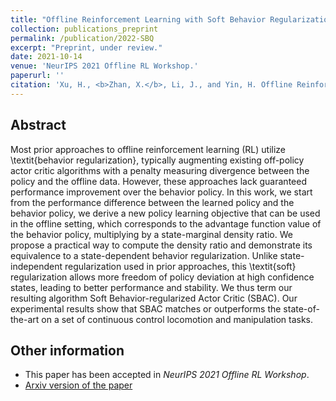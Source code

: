 ```yaml
---
title: "Offline Reinforcement Learning with Soft Behavior Regularization"
collection: publications_preprint
permalink: /publication/2022-SBQ
excerpt: "Preprint, under review."
date: 2021-10-14
venue: 'NeurIPS 2021 Offline RL Workshop.'
paperurl: ''
citation: 'Xu, H., <b>Zhan, X.</b>, Li, J., and Yin, H. Offline Reinforcement Learning with Soft Behavior Regularization. <i>NeurIPS 2021 Offline RL Workshop</i>.'
---
```


Abstract
---
Most prior approaches to offline reinforcement learning (RL) utilize \textit{behavior regularization}, typically augmenting existing off-policy actor critic algorithms with a penalty measuring divergence between the policy and the offline data. However, these approaches lack guaranteed performance improvement over the behavior policy. In this work, we start from the performance difference between the learned policy and the behavior policy, we derive a new policy learning objective that can be used in the offline setting, which corresponds to the advantage function value of the behavior policy, multiplying by a state-marginal density ratio. We propose a practical way to compute the density ratio and demonstrate its equivalence to a state-dependent behavior regularization. Unlike state-independent regularization used in prior approaches, this \textit{soft} regularization allows more freedom of policy deviation at high confidence states, leading to better performance and stability. We thus term our resulting algorithm Soft Behavior-regularized Actor Critic (SBAC). Our experimental results show that SBAC matches or outperforms the state-of-the-art on a set of continuous control locomotion and manipulation tasks.

Other information
---
* This paper has been accepted in <i>NeurIPS 2021 Offline RL Workshop</i>.
* [Arxiv version of the paper](https://arxiv.org/abs/2110.07395)